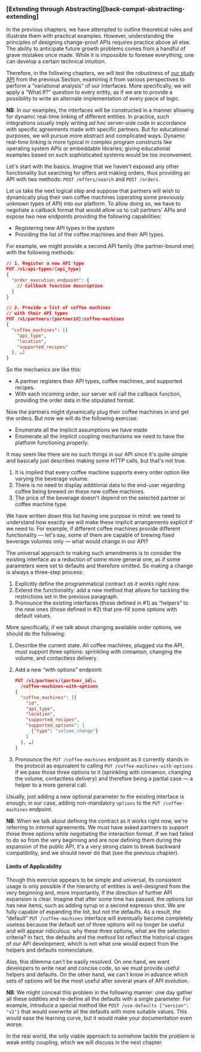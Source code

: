 ### [Extending through Abstracting][back-compat-abstracting-extending]

In the previous chapters, we have attempted to outline theoretical rules and illustrate them with practical examples. However, understanding the principles of designing change-proof APIs requires practice above all else. The ability to anticipate future growth problems comes from a handful of grave mistakes once made. While it is impossible to foresee everything, one can develop a certain technical intuition.

Therefore, in the following chapters, we will test the robustness of [our study API](#api-design-annex) from the previous Section, examining it from various perspectives to perform a “variational analysis” of our interfaces. More specifically, we will apply a “What If?” question to every entity, as if we are to provide a possibility to write an alternate implementation of every piece of logic.

**NB**: In our examples, the interfaces will be constructed in a manner allowing for dynamic real-time linking of different entities. In practice, such integrations usually imply writing *ad hoc* server-side code in accordance with specific agreements made with specific partners. But for educational purposes, we will pursue more abstract and complicated ways. Dynamic real-time linking is more typical in complex program constructs like operating system APIs or embeddable libraries; giving educational examples based on such sophisticated systems would be too inconvenient.

Let's start with the basics. Imagine that we haven't exposed any other functionality but searching for offers and making orders, thus providing an API with two methods: `POST /offers/search` and `POST /orders`.

Let us take the next logical step and suppose that partners will wish to dynamically plug their own coffee machines (operating some previously unknown types of API) into our platform. To allow doing so, we have to negotiate a callback format that would allow us to call partners' APIs and expose two new endpoints providing the following capabilities:
  * Registering new API types in the system
  * Providing the list of the coffee machines and their API types.

For example, we might provide a second API family (the partner-bound one) with the following methods:

```json
// 1. Register a new API type
PUT /v1/api-types/{api_type}
{
  "order_execution_endpoint": {
    // Callback function description
  }
}
```

```json
// 2. Provide a list of coffee machines
// with their API types
PUT /v1/partners/{partnerId}/coffee-machines
{
  "coffee_machines": [{
    "api_type",
    "location",
    "supported_recipes"
  }, …]
}
```

So the mechanics are like this:
  * A partner registers their API types, coffee machines, and supported recipes.
  * With each incoming order, our server will call the callback function, providing the order data in the stipulated format.

Now the partners might dynamically plug their coffee machines in and get the orders. But now we will do the following exercise:
  * Enumerate all the implicit assumptions we have made
  * Enumerate all the implicit coupling mechanisms we need to have the platform functioning properly.

It may seem like there are no such things in our API since it's quite simple and basically just describes making some HTTP calls, but that's not true.
  1. It is implied that every coffee machine supports every order option like varying the beverage volume.
  2. There is no need to display additional data to the end-user regarding coffee being brewed on these new coffee machines.
  3. The price of the beverage doesn't depend on the selected partner or coffee machine type.

We have written down this list having one purpose in mind: we need to understand how exactly we will make these implicit arrangements explicit if we need to. For example, if different coffee machines provide different functionality — let's say, some of them are capable of brewing fixed beverage volumes only — what would change in our API?

The universal approach to making such amendments is to consider the existing interface as a reduction of some more general one, as if some parameters were set to defaults and therefore omitted. So making a change is always a three-step process:

  1. Explicitly define the programmatical contract *as it works right now*.
  2. Extend the functionality: add a new method that allows for tackling the restrictions set in the previous paragraph.
  3. Pronounce the existing interfaces (those defined in \#1) as “helpers” to the new ones (those defined in \#2) that pre-fill some options with default values.

More specifically, if we talk about changing available order options, we should do the following:
  1. Describe the current state. All coffee machines, plugged via the API, must support three options: sprinkling with cinnamon, changing the volume, and contactless delivery.
  2. Add a new “with options” endpoint:
        ```json
        PUT /v1/partners/{partner_id}↵
          /coffee-machines-with-options
        {
          "coffee_machines": [{
            "id",
            "api_type",
            "location",
            "supported_recipes",
            "supported_options": [
              {"type": "volume_change"}
            ]
          }, …]
        }
        ```
  
  3. Pronounce the `PUT /coffee-machines` endpoint as it currently stands in the protocol as equivalent to calling `PUT /coffee-machines-with-options` if we pass those three options to it (sprinkling with cinnamon, changing the volume, contactless delivery) and therefore being a partial case — a helper to a more general call.

Usually, just adding a new optional parameter to the existing interface is enough; in our case, adding non-mandatory `options` to the `PUT /coffee-machines` endpoint.

**NB**: When we talk about defining the contract as it works right now, we're referring to *internal* agreements. We must have asked partners to support those three options while negotiating the interaction format. If we had failed to do so from the very beginning and are now defining them during the expansion of the public API, it's a very strong claim to break backward compatibility, and we should never do that (see the previous chapter).

#### Limits of Applicability

Though this exercise appears to be simple and universal, its consistent usage is only possible if the hierarchy of entities is well-designed from the very beginning and, more importantly, if the direction of further API expansion is clear. Imagine that after some time has passed, the options list has new items, such as adding syrup or a second espresso shot. We are fully capable of expanding the list, but not the defaults. As a result, the “default” `PUT /coffee-machines` interface will eventually become completely useless because the default set of three options will no longer be useful and will appear ridiculous: why these three options, what are the selection criteria? In fact, the defaults and the method list reflect the historical stages of our API development, which is not what one would expect from the helpers and defaults nomenclature.

Alas, this dilemma can't be easily resolved. On one hand, we want developers to write neat and concise code, so we must provide useful helpers and defaults. On the other hand, we can't know in advance which sets of options will be the most useful after several years of API evolution.

**NB**: We might conceal this problem in the following manner: one day gather all these oddities and re-define all the defaults with a single parameter. For example, introduce a special method like `POST /use-defaults {"version": "v2"}` that would overwrite all the defaults with more suitable values. This would ease the learning curve, but it would make your documentation even worse.

In the real world, the only viable approach to somehow tackle the problem is weak entity coupling, which we will discuss in the next chapter.